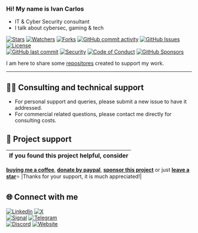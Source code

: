 ### Hi! My name is Ivan Carlos

- IT & Cyber Security consultant
- I talk about cybersec, gaming & tech

<!-- buttons -->
[![Stars](https://img.shields.io/github/stars/ivancarlosti/ivancarlosti?label=⭐%20Stars&color=gold&style=flat)](https://github.com/ivancarlosti/ivancarlosti/stargazers)
[![Watchers](https://img.shields.io/github/watchers/ivancarlosti/ivancarlosti?label=Watchers&style=flat&color=red)](https://github.com/sponsors/ivancarlosti)
[![Forks](https://img.shields.io/github/forks/ivancarlosti/ivancarlosti?label=Forks&style=flat&color=ff69b4)](https://github.com/sponsors/ivancarlosti)
[![GitHub commit activity](https://img.shields.io/github/commit-activity/m/ivancarlosti/ivancarlosti?label=Activity)](https://github.com/ivancarlosti/ivancarlosti/pulse)
[![GitHub Issues](https://img.shields.io/github/issues/ivancarlosti/ivancarlosti?label=Issues&color=orange)](https://github.com/ivancarlosti/ivancarlosti/issues)
[![License](https://img.shields.io/github/license/ivancarlosti/ivancarlosti?label=License)](LICENSE)  
[![GitHub last commit](https://img.shields.io/github/last-commit/ivancarlosti/ivancarlosti?label=Last%20Commit)](https://github.com/ivancarlosti/ivancarlosti/commits)
[![Security](https://img.shields.io/badge/Security-View%20Here-purple)](https://github.com/ivancarlosti/ivancarlosti/security)
[![Code of Conduct](https://img.shields.io/badge/Code%20of%20Conduct-2.1-4baaaa)](https://github.com/ivancarlosti/ivancarlosti?tab=coc-ov-file)
[![GitHub Sponsors](https://img.shields.io/github/sponsors/ivancarlosti?label=GitHub%20Sponsors&color=ffc0cb)][sponsor]
<!-- endbuttons -->

I am here to share some [repositores](https://github.com/ivancarlosti?tab=repositories) created to support my work.

<!-- footer -->
---

## 🧑‍💻 Consulting and technical support
* For personal support and queries, please submit a new issue to have it addressed.
* For commercial related questions, please contact me directly for consulting costs. 

## 🩷 Project support
| If you found this project helpful, consider |
| :---: |
[**buying me a coffee**][buymeacoffee], [**donate by paypal**][paypal], [**sponsor this project**][sponsor] or just [**leave a star**](../..)⭐
|Thanks for your support, it is much appreciated!|

## 🌐 Connect with me
[![LinkedIn](https://img.shields.io/badge/LinkedIn-@ivancarlos-0077B5)](https://www.linkedin.com/in/ivancarlos)
[![X](https://img.shields.io/badge/X-@ivancarlos-000000)](https://x.com/ivancarlos)  
[![Signal](https://img.shields.io/badge/Signal-@ivancarlos.01-2592E9)](https://icc.gg/.signal)
[![Telegram](https://img.shields.io/badge/Telegram-@ivancarlos-26A5E4)](https://t.me/ivancarlos)  
[![Discord](https://img.shields.io/badge/Discord-@ivancarlos.me-5865F2)](https://icc.gg/discord)
[![Website](https://img.shields.io/badge/Website-ivancarlos.me-FF6B6B)](https://ivancarlos.me)

[cc]: https://docs.github.com/en/communities/setting-up-your-project-for-healthy-contributions/adding-a-code-of-conduct-to-your-project
[contributing]: https://docs.github.com/en/articles/setting-guidelines-for-repository-contributors
[security]: https://docs.github.com/en/code-security/getting-started/adding-a-security-policy-to-your-repository
[support]: https://docs.github.com/en/articles/adding-support-resources-to-your-project
[it]: https://docs.github.com/en/communities/using-templates-to-encourage-useful-issues-and-pull-requests/configuring-issue-templates-for-your-repository#configuring-the-template-chooser
[prt]: https://docs.github.com/en/communities/using-templates-to-encourage-useful-issues-and-pull-requests/creating-a-pull-request-template-for-your-repository
[funding]: https://docs.github.com/en/articles/displaying-a-sponsor-button-in-your-repository
[ivancarlos]: https://ivancarlos.me
[buymeacoffee]: https://www.buymeacoffee.com/ivancarlos
[paypal]: https://icc.gg/donate
[sponsor]: https://github.com/sponsors/ivancarlosti
